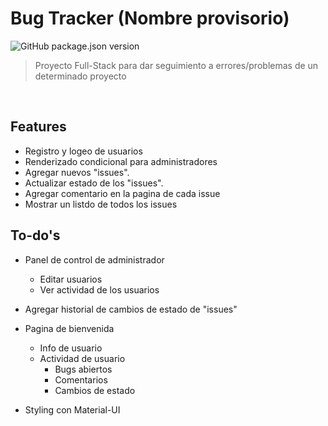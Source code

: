 # Bug Tracker (Nombre provisorio)
![GitHub package.json version](https://img.shields.io/github/package-json/v/ibejarano/bug-tracker.svg)

> Proyecto Full-Stack para dar seguimiento a errores/problemas de un determinado proyecto

<br/>

## Features
- Registro y logeo de usuarios
- Renderizado condicional para administradores
- Agregar nuevos "issues".
- Actualizar estado de los "issues".
- Agregar comentario en la pagina de cada issue
- Mostrar un listdo de todos los issues

## To-do's

- Panel de control de administrador
  - Editar usuarios
  - Ver actividad de los usuarios
  
- Agregar historial de cambios de estado de "issues"
- Pagina de bienvenida
  - Info de usuario
  - Actividad de usuario
    - Bugs abiertos
    - Comentarios
    - Cambios de estado
    
 - Styling con Material-UI
 
